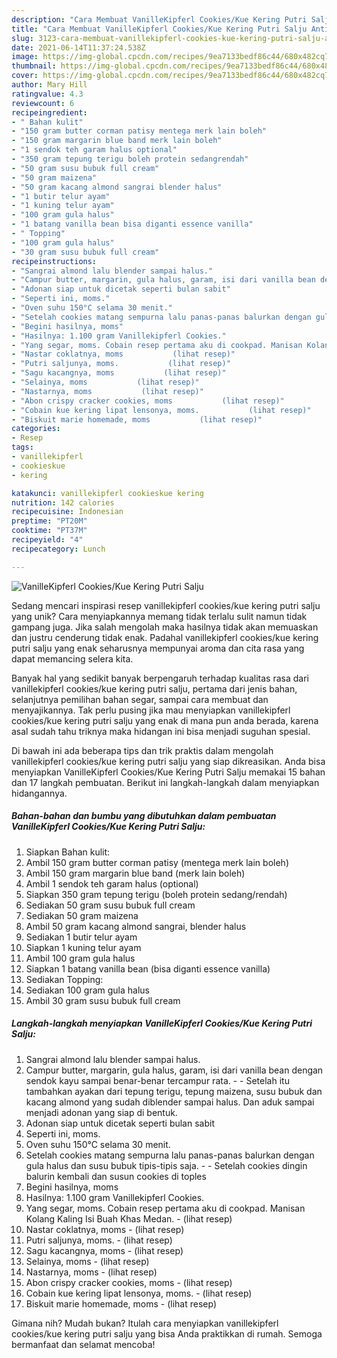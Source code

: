 ```yaml
---
description: "Cara Membuat VanilleKipferl Cookies/Kue Kering Putri Salju Anti Gagal"
title: "Cara Membuat VanilleKipferl Cookies/Kue Kering Putri Salju Anti Gagal"
slug: 3123-cara-membuat-vanillekipferl-cookies-kue-kering-putri-salju-anti-gagal
date: 2021-06-14T11:37:24.538Z
image: https://img-global.cpcdn.com/recipes/9ea7133bedf86c44/680x482cq70/vanillekipferl-cookieskue-kering-putri-salju-foto-resep-utama.jpg
thumbnail: https://img-global.cpcdn.com/recipes/9ea7133bedf86c44/680x482cq70/vanillekipferl-cookieskue-kering-putri-salju-foto-resep-utama.jpg
cover: https://img-global.cpcdn.com/recipes/9ea7133bedf86c44/680x482cq70/vanillekipferl-cookieskue-kering-putri-salju-foto-resep-utama.jpg
author: Mary Hill
ratingvalue: 4.3
reviewcount: 6
recipeingredient:
- " Bahan kulit"
- "150 gram butter corman patisy mentega merk lain boleh"
- "150 gram margarin blue band merk lain boleh"
- "1 sendok teh garam halus optional"
- "350 gram tepung terigu boleh protein sedangrendah"
- "50 gram susu bubuk full cream"
- "50 gram maizena"
- "50 gram kacang almond sangrai blender halus"
- "1 butir telur ayam"
- "1 kuning telur ayam"
- "100 gram gula halus"
- "1 batang vanilla bean bisa diganti essence vanilla"
- " Topping"
- "100 gram gula halus"
- "30 gram susu bubuk full cream"
recipeinstructions:
- "Sangrai almond lalu blender sampai halus."
- "Campur butter, margarin, gula halus, garam, isi dari vanilla bean dengan sendok kayu sampai benar-benar tercampur rata.  Setelah itu tambahkan ayakan dari tepung terigu, tepung maizena, susu bubuk dan kacang almond yang sudah diblender sampai halus. Dan aduk sampai menjadi adonan yang siap di bentuk."
- "Adonan siap untuk dicetak seperti bulan sabit"
- "Seperti ini, moms."
- "Oven suhu 150°C selama 30 menit."
- "Setelah cookies matang sempurna lalu panas-panas balurkan dengan gula halus dan susu bubuk tipis-tipis saja.  Setelah cookies dingin balurin kembali dan susun cookies di toples"
- "Begini hasilnya, moms"
- "Hasilnya: 1.100 gram Vanillekipferl Cookies."
- "Yang segar, moms. Cobain resep pertama aku di cookpad. Manisan Kolang Kaling Isi Buah Khas Medan.           (lihat resep)"
- "Nastar coklatnya, moms           (lihat resep)"
- "Putri saljunya, moms.           (lihat resep)"
- "Sagu kacangnya, moms           (lihat resep)"
- "Selainya, moms           (lihat resep)"
- "Nastarnya, moms           (lihat resep)"
- "Abon crispy cracker cookies, moms           (lihat resep)"
- "Cobain kue kering lipat lensonya, moms.           (lihat resep)"
- "Biskuit marie homemade, moms           (lihat resep)"
categories:
- Resep
tags:
- vanillekipferl
- cookieskue
- kering

katakunci: vanillekipferl cookieskue kering 
nutrition: 142 calories
recipecuisine: Indonesian
preptime: "PT20M"
cooktime: "PT37M"
recipeyield: "4"
recipecategory: Lunch

---
```



![VanilleKipferl Cookies/Kue Kering Putri Salju](https://img-global.cpcdn.com/recipes/9ea7133bedf86c44/680x482cq70/vanillekipferl-cookieskue-kering-putri-salju-foto-resep-utama.jpg)

Sedang mencari inspirasi resep vanillekipferl cookies/kue kering putri salju yang unik? Cara menyiapkannya memang tidak terlalu sulit namun tidak gampang juga. Jika salah mengolah maka hasilnya tidak akan memuaskan dan justru cenderung tidak enak. Padahal vanillekipferl cookies/kue kering putri salju yang enak seharusnya mempunyai aroma dan cita rasa yang dapat memancing selera kita.

Banyak hal yang sedikit banyak berpengaruh terhadap kualitas rasa dari vanillekipferl cookies/kue kering putri salju, pertama dari jenis bahan, selanjutnya pemilihan bahan segar, sampai cara membuat dan menyajikannya. Tak perlu pusing jika mau menyiapkan vanillekipferl cookies/kue kering putri salju yang enak di mana pun anda berada, karena asal sudah tahu triknya maka hidangan ini bisa menjadi suguhan spesial.




Di bawah ini ada beberapa tips dan trik praktis dalam mengolah vanillekipferl cookies/kue kering putri salju yang siap dikreasikan. Anda bisa menyiapkan VanilleKipferl Cookies/Kue Kering Putri Salju memakai 15 bahan dan 17 langkah pembuatan. Berikut ini langkah-langkah dalam menyiapkan hidangannya.

<!--inarticleads1-->

##### Bahan-bahan dan bumbu yang dibutuhkan dalam pembuatan VanilleKipferl Cookies/Kue Kering Putri Salju:

1. Siapkan  Bahan kulit:
1. Ambil 150 gram butter corman patisy (mentega merk lain boleh)
1. Ambil 150 gram margarin blue band (merk lain boleh)
1. Ambil 1 sendok teh garam halus (optional)
1. Siapkan 350 gram tepung terigu (boleh protein sedang/rendah)
1. Sediakan 50 gram susu bubuk full cream
1. Sediakan 50 gram maizena
1. Ambil 50 gram kacang almond sangrai, blender halus
1. Sediakan 1 butir telur ayam
1. Siapkan 1 kuning telur ayam
1. Ambil 100 gram gula halus
1. Siapkan 1 batang vanilla bean (bisa diganti essence vanilla)
1. Sediakan  Topping:
1. Sediakan 100 gram gula halus
1. Ambil 30 gram susu bubuk full cream




<!--inarticleads2-->

##### Langkah-langkah menyiapkan VanilleKipferl Cookies/Kue Kering Putri Salju:

1. Sangrai almond lalu blender sampai halus.
1. Campur butter, margarin, gula halus, garam, isi dari vanilla bean dengan sendok kayu sampai benar-benar tercampur rata. -  - Setelah itu tambahkan ayakan dari tepung terigu, tepung maizena, susu bubuk dan kacang almond yang sudah diblender sampai halus. Dan aduk sampai menjadi adonan yang siap di bentuk.
1. Adonan siap untuk dicetak seperti bulan sabit
1. Seperti ini, moms.
1. Oven suhu 150°C selama 30 menit.
1. Setelah cookies matang sempurna lalu panas-panas balurkan dengan gula halus dan susu bubuk tipis-tipis saja. -  - Setelah cookies dingin balurin kembali dan susun cookies di toples
1. Begini hasilnya, moms
1. Hasilnya: 1.100 gram Vanillekipferl Cookies.
1. Yang segar, moms. Cobain resep pertama aku di cookpad. Manisan Kolang Kaling Isi Buah Khas Medan. -           (lihat resep)
1. Nastar coklatnya, moms -           (lihat resep)
1. Putri saljunya, moms. -           (lihat resep)
1. Sagu kacangnya, moms -           (lihat resep)
1. Selainya, moms -           (lihat resep)
1. Nastarnya, moms -           (lihat resep)
1. Abon crispy cracker cookies, moms -           (lihat resep)
1. Cobain kue kering lipat lensonya, moms. -           (lihat resep)
1. Biskuit marie homemade, moms -           (lihat resep)




Gimana nih? Mudah bukan? Itulah cara menyiapkan vanillekipferl cookies/kue kering putri salju yang bisa Anda praktikkan di rumah. Semoga bermanfaat dan selamat mencoba!
